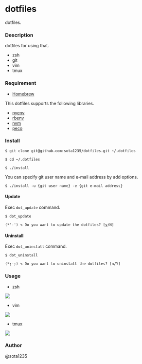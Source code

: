 dotfiles
====

dotfiles.

### Description

dotfiles for using that.

- zsh
- git
- vim
- tmux

### Requirement

- [Homebrew](http://brew.sh)

This dotfiles supports the following libraries.

- [pyenv](https://github.com/yyuu/pyenv)
- [rbenv](https://github.com/sstephenson/rbenv)
- [nvm](https://github.com/creationix/nvm)
- [peco](https://github.com/peco/peco)

### Install

```shell
$ git clone git@github.com:sota1235/dotfiles.git ~/.dotfiles

$ cd ~/.dotfiles

$ ./install
```

You can specify git user name and e-mail address by add options.

```shell
$ ./install -u {git user name} -e {git e-mail address}
```

#### Update

Exec `dot_update` command.

```shell
$ dot_update

(*'-') < Do you want to update the dotfiles? [y/N]
```

#### Uninstall

Exec `dot_uninstall` command.

```shell
$ dot_uninstall

(*;-;) < Do you want to uninstall the dotfiles? [n/Y]
```

### Usage

- zsh

![](https://i.gyazo.com/1404f537852307201b80d4477ea7e415.png)

- vim

![](https://i.gyazo.com/7601ffa462abb53abb8034f60c842121.png)

- tmux

![](https://i.gyazo.com/c8aeebff9bb277d5c2e4a3295cac857b.png)

### Author

@sota1235
